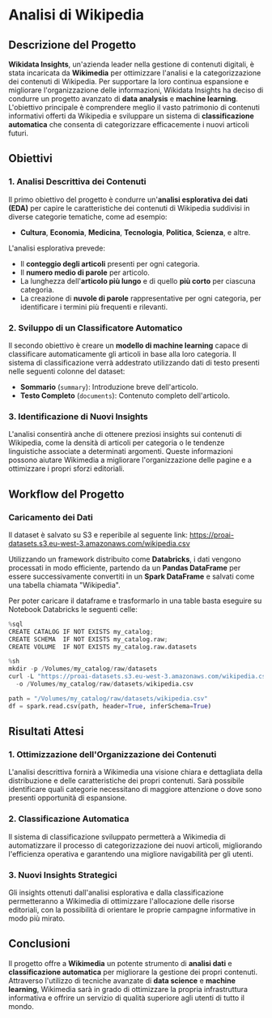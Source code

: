 # Analisi di Wikipedia

## Descrizione del Progetto

**Wikidata Insights**, un'azienda leader nella gestione di contenuti digitali, è stata incaricata da **Wikimedia** per ottimizzare l'analisi e la categorizzazione dei contenuti di Wikipedia. Per supportare la loro continua espansione e migliorare l'organizzazione delle informazioni, Wikidata Insights ha deciso di condurre un progetto avanzato di **data analysis** e **machine learning**. L'obiettivo principale è comprendere meglio il vasto patrimonio di contenuti informativi offerti da Wikipedia e sviluppare un sistema di **classificazione automatica** che consenta di categorizzare efficacemente i nuovi articoli futuri.



## Obiettivi

### 1. Analisi Descrittiva dei Contenuti

Il primo obiettivo del progetto è condurre un'**analisi esplorativa dei dati (EDA)** per capire le caratteristiche dei contenuti di Wikipedia suddivisi in diverse categorie tematiche, come ad esempio:
- **Cultura**, **Economia**, **Medicina**, **Tecnologia**, **Politica**, **Scienza**, e altre.

L'analisi esplorativa prevede:
- Il **conteggio degli articoli** presenti per ogni categoria.
- Il **numero medio di parole** per articolo.
- La lunghezza dell'**articolo più lungo** e di quello **più corto** per ciascuna categoria.
- La creazione di **nuvole di parole** rappresentative per ogni categoria, per identificare i termini più frequenti e rilevanti.

### 2. Sviluppo di un Classificatore Automatico

Il secondo obiettivo è creare un **modello di machine learning** capace di classificare automaticamente gli articoli in base alla loro categoria. Il sistema di classificazione verrà addestrato utilizzando dati di testo presenti nelle seguenti colonne del dataset:
- **Sommario** (`summary`): Introduzione breve dell'articolo.
- **Testo Completo** (`documents`): Contenuto completo dell'articolo.


### 3. Identificazione di Nuovi Insights

L'analisi consentirà anche di ottenere preziosi insights sui contenuti di Wikipedia, come la densità di articoli per categoria o le tendenze linguistiche associate a determinati argomenti. Queste informazioni possono aiutare Wikimedia a migliorare l'organizzazione delle pagine e a ottimizzare i propri sforzi editoriali.

## Workflow del Progetto

### Caricamento dei Dati

Il dataset è salvato su S3 e reperibile al seguente link:  https://proai-datasets.s3.eu-west-3.amazonaws.com/wikipedia.csv

Utilizzando un framework distribuito come **Databricks**, i dati vengono processati in modo efficiente, partendo da un **Pandas DataFrame** per essere successivamente convertiti in un **Spark DataFrame** e salvati come una tabella chiamata "Wikipedia".

Per poter caricare il dataframe e trasformarlo in una table basta eseguire su Notebook Databricks le seguenti celle: 

```python
%sql
CREATE CATALOG IF NOT EXISTS my_catalog;
CREATE SCHEMA  IF NOT EXISTS my_catalog.raw;
CREATE VOLUME  IF NOT EXISTS my_catalog.raw.datasets
```

```python
%sh
mkdir -p /Volumes/my_catalog/raw/datasets
curl -L "https://proai-datasets.s3.eu-west-3.amazonaws.com/wikipedia.csv" \
  -o /Volumes/my_catalog/raw/datasets/wikipedia.csv
```

```python
path = "/Volumes/my_catalog/raw/datasets/wikipedia.csv"
df = spark.read.csv(path, header=True, inferSchema=True)
```

## Risultati Attesi

### 1. Ottimizzazione dell'Organizzazione dei Contenuti
L'analisi descrittiva fornirà a Wikimedia una visione chiara e dettagliata della distribuzione e delle caratteristiche dei propri contenuti. Sarà possibile identificare quali categorie necessitano di maggiore attenzione o dove sono presenti opportunità di espansione.

### 2. Classificazione Automatica
Il sistema di classificazione sviluppato permetterà a Wikimedia di automatizzare il processo di categorizzazione dei nuovi articoli, migliorando l'efficienza operativa e garantendo una migliore navigabilità per gli utenti.

### 3. Nuovi Insights Strategici
Gli insights ottenuti dall'analisi esplorativa e dalla classificazione permetteranno a Wikimedia di ottimizzare l'allocazione delle risorse editoriali, con la possibilità di orientare le proprie campagne informative in modo più mirato.

## Conclusioni

Il progetto offre a **Wikimedia** un potente strumento di **analisi dati** e **classificazione automatica** per migliorare la gestione dei propri contenuti. Attraverso l'utilizzo di tecniche avanzate di **data science** e **machine learning**, Wikimedia sarà in grado di ottimizzare la propria infrastruttura informativa e offrire un servizio di qualità superiore agli utenti di tutto il mondo.
